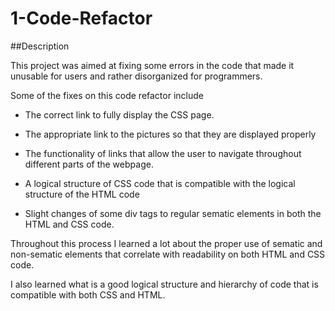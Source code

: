 # 1-Code-Refactor

##Description

This project was aimed at fixing some errors in the code that made it unusable for users and rather disorganized for programmers. 

Some of the fixes on this code refactor include
  - The correct link to fully display the CSS page.
  
  - The appropriate link to the pictures so that they are displayed properly
  
  - The functionality of links that allow the user to navigate throughout different parts of the webpage.
 
  - A logical structure of CSS code that is compatible with the logical structure of the HTML code
  
  - Slight changes of some div tags to regular sematic elements in both the HTML and CSS code. 


Throughout this process I learned a lot about the proper use of sematic and non-sematic elements that correlate with readability on both HTML and CSS code. 

I also learned what is a good logical structure and hierarchy of code that is compatible with both CSS and HTML. 
